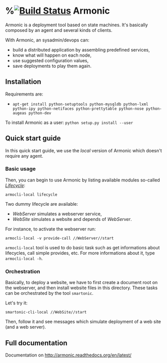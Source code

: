 %[![Build Status](https://travis-ci.org/armonic/armonic.png)](https://travis-ci.org/armonic/armonic)
Armonic
=======

Armonic is a deployment tool based on state machines. It's basically
composed by an agent and several kinds of clients.

With Armonic, an sysadmin/devops can:
* build a distributed application by assembling predefined services,
* know what will happen on each node,
* use suggested configuration values,
* save deployments to play them again.

Installation
------------

Requirements are:

* `apt-get install python-setuptools python-mysqldb python-lxml python-ipy python-netifaces python-prettytable python-nose python-augeas python-dev`

To install Armonic as a user: `python setup.py install --user`


Quick start guide
-----------------

In this quick start guide, we use the *local* version of Armonic which
doesn't require any agent.

### Basic usage

Then, you can begin to use Armonic by listing available modules so-called [*Lifecycle*](http://armonic.readthedocs.org/en/latest/lifecycle.html):

  `armocli-local lifecycle`

Two dummy lifecycle are available:

* *WebServer* simulates a webserver service,
* *WebSite* simulates a website and depends of *WebServer*.

For instance, to activate the webserver run:

  `armocli-local -v provide-call //WebServer//start`

`armocli-local` tool is used to do basic task such as get informations about lifecycles, call simple provides, etc. For more informations about it, type `armocli-local -h`.


### Orchestration

Basically, to deploy a website, we have to first create a document root on the webserver, and then install website files in this directory. These tasks can be orchestrated by the tool `smartonic`.

Let's try it:

`smartonic-cli-local //WebSite//start`

Then, follow it and see messages which simulate deployment of a web site (and a web server).

Full documentation
------------------

Documentation on http://armonic.readthedocs.org/en/latest/
